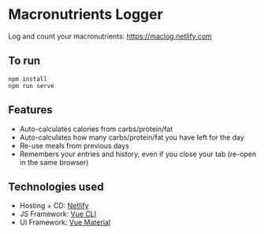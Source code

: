 # Macronutrients Logger
Log and count your macronutrients: https://maclog.netlify.com

## To run
```
npm install
npm run serve
```

## Features
* Auto-calculates calories from carbs/protein/fat
* Auto-calculates how many carbs/protein/fat you have left for the day
* Re-use meals from previous days
* Remembers your entries and history, even if you close your tab (re-open in the same browser)

## Technologies used
* Hosting + CD: [Netlify](https://www.netlify.com/)
* JS Framework: [Vue CLI](https://cli.vuejs.org/)
* UI Framework: [Vue Material](https://vuematerial.io/)
